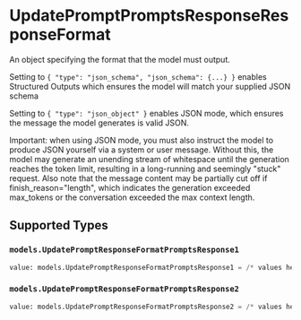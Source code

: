# UpdatePromptPromptsResponseResponseFormat

An object specifying the format that the model must output. 

 Setting to `{ "type": "json_schema", "json_schema": {...} }` enables Structured Outputs which ensures the model will match your supplied JSON schema 

 Setting to `{ "type": "json_object" }` enables JSON mode, which ensures the message the model generates is valid JSON.

Important: when using JSON mode, you must also instruct the model to produce JSON yourself via a system or user message. Without this, the model may generate an unending stream of whitespace until the generation reaches the token limit, resulting in a long-running and seemingly "stuck" request. Also note that the message content may be partially cut off if finish_reason="length", which indicates the generation exceeded max_tokens or the conversation exceeded the max context length.


## Supported Types

### `models.UpdatePromptResponseFormatPromptsResponse1`

```python
value: models.UpdatePromptResponseFormatPromptsResponse1 = /* values here */
```

### `models.UpdatePromptResponseFormatPromptsResponse2`

```python
value: models.UpdatePromptResponseFormatPromptsResponse2 = /* values here */
```

